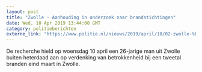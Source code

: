 ```yaml
---
layout: post
title: "Zwolle - Aanhouding in onderzoek naar brandstichtingen"
date: Wed, 10 Apr 2019 13:44:00 GMT
category: politieberichten
externe_link: "https://www.politie.nl/nieuws/2019/april/10/02-zwolle-%E2%80%93-aanhouding-in-onderzoek-naar-brandstichtingen.html"
---
```


De recherche hield op woensdag 10 april een 26-jarige man uit Zwolle buiten heterdaad aan op verdenking van betrokkenheid bij een tweetal branden eind maart in Zwolle.
